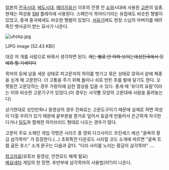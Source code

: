 [일본](%EC%9D%BC%EB%B3%B8.md)의
[전국시대](%EC%A0%84%EA%B5%AD%EC%8B%9C%EB%8C%80.md),
[에도시대](%EC%97%90%EB%8F%84%EC%8B%9C%EB%8C%80.md), [메이지유신](%EB%A9%94%EC%9D%B4%EC%A7%80%20%EC%9C%A0%EC%8B%A0.md) 이후의 전쟁 전
[쇼와](%EC%87%BC%EC%99%80.md)시대에 사용된 [고문](%EA%B3%A0%EB%AC%B8.md)의 일종. 현재는
여성용 [SM](SM.md) 플레이에 사용된다. 스페인식 목마타기라는 유럽에도 비슷한 형벌이 있었고, 중세 중국에세도 비슷한 형벌이
있었다. [서유기](%EC%84%9C%EC%9C%A0%EA%B8%B0.md)에도 현장 스님의 아버지를 때려죽인 뱃사공이 받는 묘사가
나온다.

![uhzkp.jpg](//rv.wkcdn.net/http://rigvedawiki.net/r1/pds/uhzkp.jpg)

[JPG image (52.43 KB)]

  
대강 저 개를 사람으로 바꿔서 생각하면 된다. <del>개는 별로 안 아파 보이는데</del><del>성진국에서 모에화 할
기세이다</del>

목마의 등에 날을 세운 상태로 피고문자의 하의를 벗기고 묶은 상태로 앉혀서 샅에 체중을 싣게 해 고문한다. 더 고통을 주기 위해
[돌](%EB%8F%8C.md)이나 쇠로 만든 추를 발에 달기도 한다. 오랫동안 고문당하는 경우 가랑이에 심한 열상을 입을 수 있다.
중세 때 '유다의 요람'이라는 이와 비슷한 고문기구가 있었다.(이 경우는 사각뿔 모양의 고문대에 사람을 올려놓는다)

상기한대로 성인만화나 동영상의 경우 진짜로는 고문도구이기 때문에 실제로 하면 여성이 다칠 우려가 있기 때문에 끝부분을 뭔가로 덮어서 둥글게
만들어서 은근하게 자극한다거나 [딜도](%EB%94%9C%EB%8F%84.md)와 합체한 하이브리드 형태로 나오는 경우가 많다.

고문이 주요 소재인 게임 각명관 시리즈 중 영뢰 다크사이드 프린세스 에선 "굴욕의 황금 삼각목마" 가 등장한다.(...) 초회특전 다운로드
시리얼 코드 소개에 따르면 "굴욕 트렙 골든 호스" 소개 문구는 다음과 같다. "다리 사이를 노리는 황금의 삼각목마" ....

[참고자료](http://www.youtube.com/watch?v=6NaUVRwAky4)(유튜브 동영상, 안전모드 해제 필요)  
[베요네타](%EB%B2%A0%EC%9A%94%EB%84%A4%ED%83%80.md) 게임의 한 장면. 후반부에 삼각목마의
사용법(어?)이 나온다.

